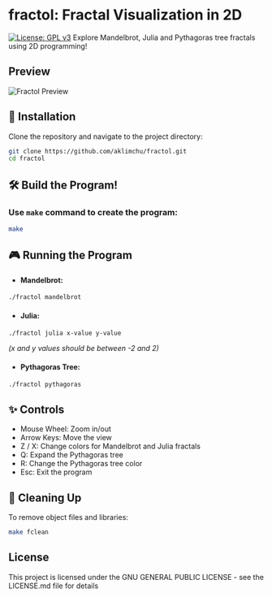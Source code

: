 # fractol: Fractal Visualization in 2D
[![License: GPL v3](https://img.shields.io/badge/License-GPLv3-blue.svg)](https://opensource.org/licenses/GPL-3.0)
Explore Mandelbrot, Julia and Pythagoras tree fractals using 2D programming!

## Preview
![Fractol Preview](https://github.com/user-attachments/assets/0af5316c-99f1-4b14-b857-c57703aa4831)

## 🚀 Installation

Clone the repository and navigate to the project directory:
```bash
git clone https://github.com/aklimchu/fractol.git
cd fractol
```
## 🛠️ Build the Program!

### Use `make` command to create the program:
```bash
make
```
## 🎮 Running the Program

* #### Mandelbrot:
```bash
./fractol mandelbrot
```
* #### Julia:
```bash
./fractol julia x-value y-value
```
*(x and y values should be between -2 and 2)*

* #### Pythagoras Tree:
```bash
./fractol pythagoras
```

## ✨ Controls

* Mouse Wheel: Zoom in/out
* Arrow Keys: Move the view
* Z / X: Change colors for Mandelbrot and Julia fractals
* Q: Expand the Pythagoras tree
* R: Change the Pythagoras tree color
* Esc: Exit the program

## 🧹 Cleaning Up

To remove object files and libraries:
```bash
make fclean
```
## License

This project is licensed under the GNU GENERAL PUBLIC LICENSE - see the LICENSE.md file for details
